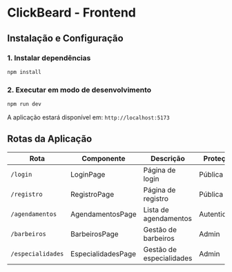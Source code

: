 # ClickBeard - Frontend

## Instalação e Configuração

### 1. Instalar dependências
```bash
npm install
```

### 2. Executar em modo de desenvolvimento
```bash
npm run dev
```

A aplicação estará disponível em: `http://localhost:5173`

## Rotas da Aplicação

| Rota | Componente | Descrição | Proteção |
|------|------------|-----------|----------|
| `/login` | LoginPage | Página de login | Pública |
| `/registro` | RegistroPage | Página de registro | Pública |
| `/agendamentos` | AgendamentosPage | Lista de agendamentos | Autenticada |
| `/barbeiros` | BarbeirosPage | Gestão de barbeiros | Admin |
| `/especialidades` | EspecialidadesPage | Gestão de especialidades | Admin |
